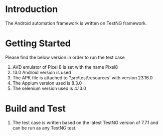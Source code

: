 # Introduction 

The Android automation framework is written on TestNG framework. 

# Getting Started

 Please find the below version in order to run the test case

1.	AVD emulator of Pixel 8 is set with the name Pixel8
2.	13.0 Android version is used
3.	The APK file is attached to '\\src\\test\\resources' with version 23.16.0
4.  The Appium version used is 8.3.0
5.  The selenium version used is 4.13.0


# Build and Test

1. The test case is written based on the latest TestNG version of 7.7.1 and can be run as any TestNG test.